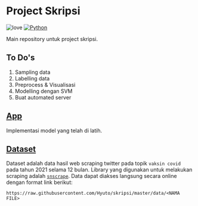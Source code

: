 # Project Skripsi

![love](https://img.shields.io/badge/Made%20with-🖤-white)
[![Python](https://img.shields.io/badge/Python%203-white?logo=python)](https://www.python.org/)

Main repository untuk project skripsi.

## To Do's

1. Sampling data
2. Labelling data
3. Preprocess & Visualisasi
4. Modelling dengan SVM
5. Buat automated server

## [App](https://github.com/Hyuto/skripsi-app)

Implementasi model yang telah di latih.

## [Dataset](.data)

Dataset adalah data hasil web scraping twitter pada topik `vaksin covid` pada tahun 2021 selama 12
bulan. Library yang digunakan untuk melakukan scraping adalah [`snscrape`](https://github.com/JustAnotherArchivist/snscrape).
Data dapat diakses langsung secara online dengan format link berikut:

```
https://raw.githubusercontent.com/Hyuto/skripsi/master/data/<NAMA FILE>
```

